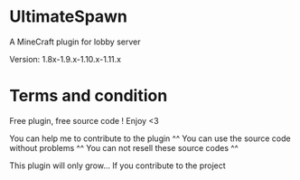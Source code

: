 # UltimateSpawn
A MineCraft plugin for lobby server

Version: 1.8x-1.9.x-1.10.x-1.11.x

# Terms and condition

Free plugin, free source code ! Enjoy <3

You can help me to contribute to the plugin ^^
You can use the source code without problems ^^
You can not resell these source codes ^^

This plugin will only grow... If you contribute to the project
